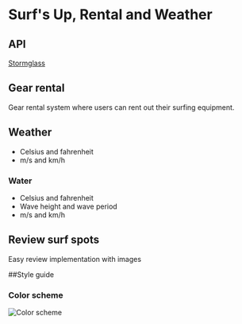 # Surf's Up, Rental and Weather

## API
[Stormglass](https://docs.stormglass.io/#/weather)

## Gear rental
Gear rental system where users can rent out their surfing equipment.

## Weather
* Celsius and fahrenheit
* m/s and km/h

### Water
* Celsius and fahrenheit
* Wave height and wave period
* m/s and km/h

## Review surf spots
Easy review implementation with images

##Style guide
### Color scheme
![Color scheme](https://i.imgur.com/P3vj7L1.png)